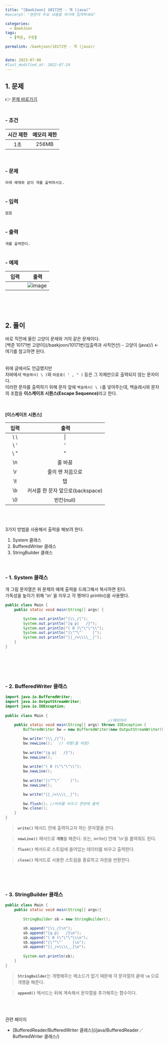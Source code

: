 ```yaml
---
title: "[BaekJoon] 10172번 - 개 (java)"
#excerpt: "본문의 주요 내용을 여기에 입력하세요"

categories:
  - BaekJoon
tags:
  - [백준, 구현]

permalink: /baekjoon/10172번 - 개 (java)/


date: 2023-07-08
#last_modified_at: 2022-07-24
---
```


## 1. 문제
👉 [문제 바로가기](https://www.acmicpc.net/problem/10172)<br><br>
###  - 조건
  
| 시간 제한 | 메모리 제한 |
|:--------:|:--------:|
|1초|256MB|

<br>

### - 문제
```아래 예제와 같이 개를 출력하시오.```
<br><br>

### - 입력
``` 없음 ```
<br><br>

### - 출력
```개를 출력한다.```
<br><br>

### - 예제
  
| &nbsp;&nbsp;입력&nbsp;&nbsp; | &nbsp;&nbsp; 출력&nbsp;&nbsp; |
|:--------:|--------|
||![image](https://github.com/cjoungi/cjoungi.github.io/assets/113075984/2cea4aaa-e860-46be-b9b6-36dd6b93eec5)|

  
<br><br><br>


## 2. 풀이
바로 직전에 올린 고양이 문제와 거의 같은 문제이다. <br>
[백준 10171번 고양이](/baekjoon/10171번(입출력과 사칙연산) - 고양이 (java)/) ← 여기를 참고하면 된다.
<br><br><br>
위에 글에서도 언급했지만 <br>
자바에서 `백슬래시( \ )`와 `따옴표( ' , " )` 등은 그 자체만으로 출력되지 않는 문자이다.<br>
이러한 문자를 출력하기 위해 문자 앞에 `백슬래시( \ )`를 넣어주는데, 백슬래시와 문자의 조합을 <b>이스케이프 시퀀스(Escape Sequence)</b>라고 한다.<br><br><br>

<b>[이스케이프 시퀀스]</b>

| &nbsp;&nbsp;입력&nbsp;&nbsp; | &nbsp;&nbsp; 출력&nbsp;&nbsp; |
|:--------:|:--------:|
| \ \ |\|
| \ ' |'|
| \ " |"|
|\n|줄 바꿈|
|\r|줄의 맨 처음으로|
|\t|탭|
|\b|커서를 한 문자 앞으로(backspace)|
|\0|빈칸(null)|


<br><br><br>
3가지 방법을 사용해서 출력을 해보려 한다.
1. System 클래스
2. BufferedWriter 클래스
3. StringBuilder 클래스
<br><br><br>

### - 1. System 클래스
개 그림 문자열은 위 문제의 예제 출력을 드래그해서 복사하면 된다.<br>
가독성을 높이기 위해 '\n' 을 지우고 각 행마다 println()을 사용했다.<br>
```java
public class Main {
	public static void main(String[] args) {

		System.out.println("|\\_/|");
		System.out.println("|q p|   /}");
		System.out.println("( 0 )\"\"\"\\");
		System.out.println("|\"^\"`    |");
		System.out.println("||_/=\\\\__|");   
	}
}
```

<br><br><br><br>

### - 2. BufferedWriter 클래스
```java
import java.io.BufferedWriter;
import java.io.OutputStreamWriter;
import java.io.IOException;
 
public class Main {
                                              //예외처리
	public static void main(String[] args) throws IOException {
		BufferedWriter bw = new BufferedWriter(new OutputStreamWriter(System.out));

		bw.write("|\\_/|");
		bw.newLine();	// 개행(줄 바꿈)
		
		bw.write("|q p|   /}");
		bw.newLine();	
        
		bw.write("( 0 )\"\"\"\\");
		bw.newLine();
        
		bw.write("|\"^\"`    |");
		bw.newLine();

		bw.write("||_/=\\\\__|");
        
		bw.flush(); //버퍼를 비우고 한번에 출력
		bw.close();
	}
}
```
> <code><b>write()</b></code> 메서드 안에 출력하고자 하는 문자열을 쓴다. <br>

> <code><b>newLine()</b></code> 메서드로 <code><b>개행</b></code>을 해준다. 또는, write() 안에 '\n'을 붙여줘도 된다.<br>

> <code><b>flush()</b></code> 메서드로 스트림에 들어있는 데이터를 비우고 출력한다.<br>

> <code><b>close()</b></code> 메서드로 사용한 스트림을 종료하고 자원을 반환한다.


<br><br><br>

### - 3. StringBuilder 클래스
```java
public class Main {
	public static void main(String[] args){
 
		StringBuilder sb = new StringBuilder();

		sb.append("|\\_/|\n");
		sb.append("|q p|   /}\n");
		sb.append("( 0 )\"\"\"\\\n");
		sb.append("|\"^\"`    |\n");    
		sb.append("||_/=\\\\__|\n"); 
		
		System.out.println(sb);
	}
}
```
> <code><b>StringBuilder</b></code>는 개행해주는 메소드가 없기 때문에 각 문자열의 끝에 <code><b>\n</b></code> 으로 개행을 해준다.

> <code><b>append()</b></code> 메서드는 뒤에 계속해서 문자열을 추가해주는 함수이다.

<br><br><br>
<span class="color">관련 페이지</span><br>

- [BufferedReader/BufferedWriter 클래스](/java/BufferedReader／BufferedWriter 클래스/)

<br><br><br>